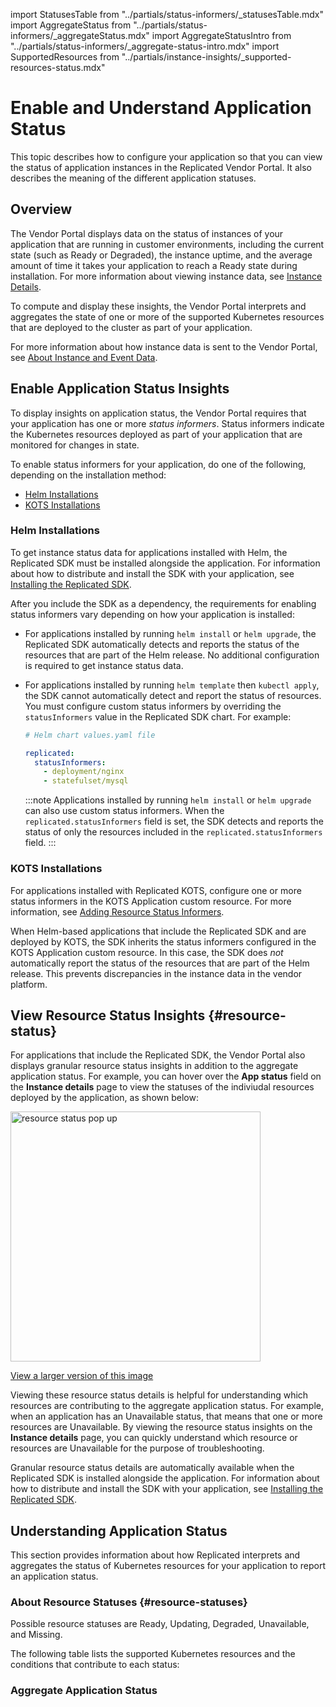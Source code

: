 import StatusesTable from "../partials/status-informers/_statusesTable.mdx"
import AggregateStatus from "../partials/status-informers/_aggregateStatus.mdx"
import AggregateStatusIntro from "../partials/status-informers/_aggregate-status-intro.mdx"
import SupportedResources from "../partials/instance-insights/_supported-resources-status.mdx"

# Enable and Understand Application Status

This topic describes how to configure your application so that you can view the status of application instances in the Replicated Vendor Portal. It also describes the meaning of the different application statuses.

## Overview

The Vendor Portal displays data on the status of instances of your application that are running in customer environments, including the current state (such as Ready or Degraded), the instance uptime, and the average amount of time it takes your application to reach a Ready state during installation. For more information about viewing instance data, see [Instance Details](instance-insights-details).

To compute and display these insights, the Vendor Portal interprets and aggregates the state of one or more of the supported Kubernetes resources that are deployed to the cluster as part of your application.

<SupportedResources/>

For more information about how instance data is sent to the Vendor Portal, see [About Instance and Event Data](instance-insights-event-data).

## Enable Application Status Insights

To display insights on application status, the Vendor Portal requires that your application has one or more _status informers_. Status informers indicate the Kubernetes resources deployed as part of your application that are monitored for changes in state.

To enable status informers for your application, do one of the following, depending on the installation method:
* [Helm Installations](#helm-installations)
* [KOTS Installations](#kots-installations)

### Helm Installations 

To get instance status data for applications installed with Helm, the Replicated SDK must be installed alongside the application. For information about how to distribute and install the SDK with your application, see [Installing the Replicated SDK](/vendor/replicated-sdk-installing).

After you include the SDK as a dependency, the requirements for enabling status informers vary depending on how your application is installed:

* For applications installed by running `helm install` or `helm upgrade`, the Replicated SDK automatically detects and reports the status of the resources that are part of the Helm release. No additional configuration is required to get instance status data.

* For applications installed by running `helm template` then `kubectl apply`, the SDK cannot automatically detect and report the status of resources. You must configure custom status informers by overriding the `statusInformers` value in the Replicated SDK chart. For example:

  ```yaml
  # Helm chart values.yaml file 

  replicated:
    statusInformers:
      - deployment/nginx
      - statefulset/mysql
  ```

  :::note
  Applications installed by running `helm install` or `helm upgrade` can also use custom status informers. When the `replicated.statusInformers` field is set, the SDK detects and reports the status of only the resources included in the `replicated.statusInformers` field.
  :::

### KOTS Installations

For applications installed with Replicated KOTS, configure one or more status informers in the KOTS Application custom resource. For more information, see [Adding Resource Status Informers](admin-console-display-app-status).

When Helm-based applications that include the Replicated SDK and are deployed by KOTS, the SDK inherits the status informers configured in the KOTS Application custom resource. In this case, the SDK does _not_ automatically report the status of the resources that are part of the Helm release. This prevents discrepancies in the instance data in the vendor platform.

## View Resource Status Insights {#resource-status}

For applications that include the Replicated SDK, the Vendor Portal also displays granular resource status insights in addition to the aggregate application status. For example, you can hover over the **App status** field on the **Instance details** page to view the statuses of the indiviudal resources deployed by the application, as shown below:

<img src="/images/resource-status-hover-current-state.png" alt="resource status pop up" width="400px"/>

[View a larger version of this image](/images/resource-status-hover-current-state.png)

Viewing these resource status details is helpful for understanding which resources are contributing to the aggregate application status. For example, when an application has an Unavailable status, that means that one or more resources are Unavailable. By viewing the resource status insights on the **Instance details** page, you can quickly understand which resource or resources are Unavailable for the purpose of troubleshooting.

Granular resource status details are automatically available when the Replicated SDK is installed alongside the application. For information about how to distribute and install the SDK with your application, see [Installing the Replicated SDK](/vendor/replicated-sdk-installing).

## Understanding Application Status

This section provides information about how Replicated interprets and aggregates the status of Kubernetes resources for your application to report an application status.

### About Resource Statuses {#resource-statuses}

Possible resource statuses are Ready, Updating, Degraded, Unavailable, and Missing.

The following table lists the supported Kubernetes resources and the conditions that contribute to each status:

<StatusesTable/>

### Aggregate Application Status

<AggregateStatusIntro/>

<AggregateStatus/>